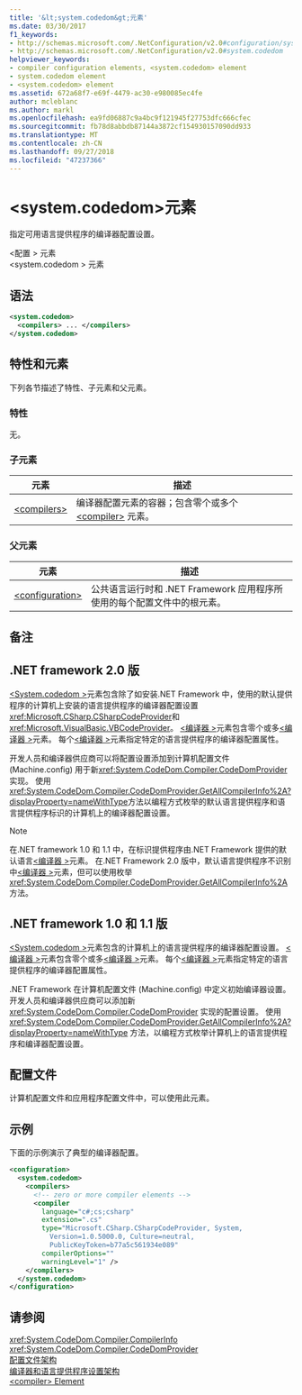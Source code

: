 ```yaml
---
title: '&lt;system.codedom&gt;元素'
ms.date: 03/30/2017
f1_keywords:
- http://schemas.microsoft.com/.NetConfiguration/v2.0#configuration/system.codedom
- http://schemas.microsoft.com/.NetConfiguration/v2.0#system.codedom
helpviewer_keywords:
- compiler configuration elements, <system.codedom> element
- system.codedom element
- <system.codedom> element
ms.assetid: 672a68f7-e69f-4479-ac30-e980085ec4fe
author: mcleblanc
ms.author: markl
ms.openlocfilehash: ea9fd06887c9a4bc9f121945f27753dfc666cfec
ms.sourcegitcommit: fb78d8abbdb87144a3872cf154930157090dd933
ms.translationtype: MT
ms.contentlocale: zh-CN
ms.lasthandoff: 09/27/2018
ms.locfileid: "47237366"
---
```

# <a name="ltsystemcodedomgt-element"></a>&lt;system.codedom&gt;元素
指定可用语言提供程序的编译器配置设置。  
  
 \<配置 > 元素  
\<system.codedom > 元素  
  
## <a name="syntax"></a>语法  
  
```xml  
<system.codedom>  
  <compilers> ... </compilers>  
</system.codedom>  
```  
  
## <a name="attributes-and-elements"></a>特性和元素  
 下列各节描述了特性、子元素和父元素。  
  
### <a name="attributes"></a>特性  
 无。  
  
### <a name="child-elements"></a>子元素  
  
|元素|描述|  
|-------------|-----------------|  
|[\<compilers>](../../../../../docs/framework/configure-apps/file-schema/compiler/compilers-element.md)|编译器配置元素的容器；包含零个或多个 [\<compiler>](../../../../../docs/framework/configure-apps/file-schema/compiler/compiler-element.md) 元素。|  
  
### <a name="parent-elements"></a>父元素  
  
|元素|描述|  
|-------------|-----------------|  
|[\<configuration>](../../../../../docs/framework/configure-apps/file-schema/configuration-element.md)|公共语言运行时和 .NET Framework 应用程序所使用的每个配置文件中的根元素。|  
  
## <a name="remarks"></a>备注  
  
## <a name="net-framework-version-20"></a>.NET framework 2.0 版  
 [ \<System.codedom >](../../../../../docs/framework/configure-apps/file-schema/compiler/system-codedom-element.md)元素包含除了如安装.NET Framework 中，使用的默认提供程序的计算机上安装的语言提供程序的编译器配置设置<xref:Microsoft.CSharp.CSharpCodeProvider>和<xref:Microsoft.VisualBasic.VBCodeProvider>。 [\<编译器 >](../../../../../docs/framework/configure-apps/file-schema/compiler/compilers-element.md)元素包含零个或多[\<编译器 >](../../../../../docs/framework/configure-apps/file-schema/compiler/compiler-element.md)元素。 每个[\<编译器 >](../../../../../docs/framework/configure-apps/file-schema/compiler/compiler-element.md)元素指定特定的语言提供程序的编译器配置属性。  
  
 开发人员和编译器供应商可以将配置设置添加到计算机配置文件 (Machine.config) 用于新<xref:System.CodeDom.Compiler.CodeDomProvider>实现。 使用<xref:System.CodeDom.Compiler.CodeDomProvider.GetAllCompilerInfo%2A?displayProperty=nameWithType>方法以编程方式枚举的默认语言提供程序和语言提供程序标识的计算机上的编译器配置设置。  
  
> [!NOTE]
>  在.NET framework 1.0 和 1.1 中，在标识提供程序由.NET Framework 提供的默认语言[\<编译器 >](../../../../../docs/framework/configure-apps/file-schema/compiler/compilers-element.md)元素。 在.NET Framework 2.0 版中，默认语言提供程序不识别中[\<编译器 >](../../../../../docs/framework/configure-apps/file-schema/compiler/compilers-element.md)元素，但可以使用枚举<xref:System.CodeDom.Compiler.CodeDomProvider.GetAllCompilerInfo%2A>方法。  
  
## <a name="net-framework-versions-10-and-11"></a>.NET framework 1.0 和 1.1 版  
 [ \<System.codedom >](../../../../../docs/framework/configure-apps/file-schema/compiler/system-codedom-element.md)元素包含的计算机上的语言提供程序的编译器配置设置。 [\<编译器 >](../../../../../docs/framework/configure-apps/file-schema/compiler/compilers-element.md)元素包含零个或多[\<编译器 >](../../../../../docs/framework/configure-apps/file-schema/compiler/compiler-element.md)元素。 每个[\<编译器 >](../../../../../docs/framework/configure-apps/file-schema/compiler/compiler-element.md)元素指定特定的语言提供程序的编译器配置属性。  
  
 .NET Framework 在计算机配置文件 (Machine.config) 中定义初始编译器设置。 开发人员和编译器供应商可以添加新 <xref:System.CodeDom.Compiler.CodeDomProvider> 实现的配置设置。 使用 <xref:System.CodeDom.Compiler.CodeDomProvider.GetAllCompilerInfo%2A?displayProperty=nameWithType> 方法，以编程方式枚举计算机上的语言提供程序和编译器配置设置。  
  
## <a name="configuration-file"></a>配置文件  
 计算机配置文件和应用程序配置文件中，可以使用此元素。  
  
## <a name="example"></a>示例  
 下面的示例演示了典型的编译器配置。  
  
```xml  
<configuration>  
  <system.codedom>  
    <compilers>  
      <!-- zero or more compiler elements -->  
      <compiler   
        language="c#;cs;csharp"  
        extension=".cs"  
        type="Microsoft.CSharp.CSharpCodeProvider, System,   
          Version=1.0.5000.0, Culture=neutral,   
          PublicKeyToken=b77a5c561934e089"  
        compilerOptions=""  
        warningLevel="1" />  
    </compilers>  
  </system.codedom>  
</configuration>  
```  
  
## <a name="see-also"></a>请参阅  
 <xref:System.CodeDom.Compiler.CompilerInfo>  
 <xref:System.CodeDom.Compiler.CodeDomProvider>  
 [配置文件架构](../../../../../docs/framework/configure-apps/file-schema/index.md)  
 [编译器和语言提供程序设置架构](../../../../../docs/framework/configure-apps/file-schema/compiler/index.md)  
 [\<compiler> Element](../../../../../docs/framework/configure-apps/file-schema/compiler/compiler-element.md)
